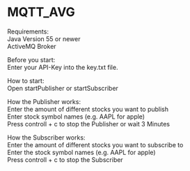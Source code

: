# MQTT_AVG
Requirements:<br />
  Java Version 55 or newer<br />
  ActiveMQ Broker<br />
  
Before you start: <br />
  Enter your API-Key into the key.txt file.<br />

How to start: <br />
  Open startPublisher or startSubscriber<br />

How the Publisher works:<br />
  Enter the amount of different stocks you want to publish<br />
  Enter stock symbol names (e.g. AAPL for apple)<br />
  Press controll + c to stop the Publisher or wait 3 Minutes<br />
  
How the Subscriber works:<br />
  Enter the amount of different stocks you want to subscribe to<br />
  Enter the stock symbol names (e.g. AAPL for apple)<br />
  Press controll + c to stop the Subscriber<br />
